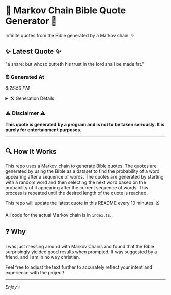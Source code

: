 # 📖 Markov Chain Bible Quote Generator 📖

Infinite quotes from the Bible generated by a Markov chain. ✨

## ✨ Latest Quote ✨
"a snare: but whoso putteth his trust in the lord shall be made fat."

### ⏰ Generated At
*6:25:50 PM*

<details>
    <summary>🛠️ Generation Details</summary>
    <p>
        <strong>🌱 Seed:</strong> a<br>
        <strong>🔄 Iterations:</strong> 13<br>
        <strong>📜 Context History:</strong><br>[ a ]: snare:<br>[ a, snare: ]: but<br>[ a, snare:, but ]: whoso<br>[ a, snare:, but, whoso ]: putteth<br>[ a, snare:, but, whoso, putteth ]: his<br>[ a, snare:, but, whoso, putteth, his ]: trust<br>[ snare:, but, whoso, putteth, his, trust ]: in<br>[ but, whoso, putteth, his, trust, in ]: the<br>[ whoso, putteth, his, trust, in, the ]: lord<br>[ putteth, his, trust, in, the, lord ]: shall<br>[ his, trust, in, the, lord, shall ]: be<br>[ trust, in, the, lord, shall, be ]: made<br>[ in, the, lord, shall, be, made ]: fat.<br>
    </p>
</details>

### ⚠️ Disclaimer ⚠️
**This quote is generated by a program and is not to be taken seriously. It is purely for entertainment purposes.**

---

## 🔍 How It Works

This repo uses a Markov chain to generate Bible quotes. The quotes are generated by using the Bible as a dataset to find the probability of a word appearing after a sequence of words. The quotes are generated by starting with a random word and then selecting the next word based on the probability of it appearing after the current sequence of words. This process is repeated until the desired length of the quote is reached.

This repo will update the latest quote in this README every 10 minutes. ⏳

All code for the actual Markov chain is in `index.ts`.

## ❓ Why

I was just messing around with Markov Chains and found that the Bible surprisingly yielded good results when prompted. 
It was suggested by a friend, and I am in no way christian.

Feel free to adjust the text further to accurately reflect your intent and experience with the project!

---

*Enjoy*✨
